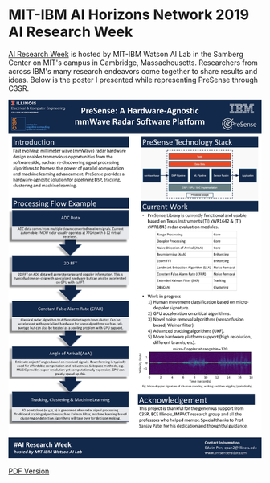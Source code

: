 # MIT-IBM AI Horizons Network 2019 AI Research Week

[AI Research Week](https://www.research.ibm.com/artificial-intelligence/ai-research-week/) is hosted by MIT-IBM Watson AI Lab in the Samberg Center on MIT's campus in Cambridge, Massacheusetts. Researchers from across IBM's many research endeavors come together to share results and ideas. Below is the poster I presented while representing PreSense through C3SR.

<img src="res/MIT_AI_Horizons_Network_PreSense_Poster_2019_Final.jpg?raw=true"/>

[PDF Version](\MIT_AI_Horizons_Network_PreSense_Poster_2019_Final.pdf)